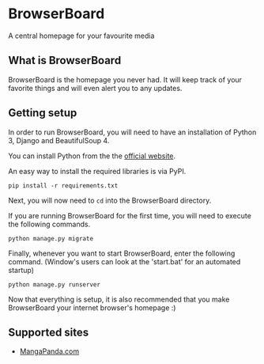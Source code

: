 # BrowserBoard
A central homepage for your favourite media

## What is BrowserBoard
BrowserBoard is the homepage you never had.
It will keep track of your favorite things and will even alert you to any updates.

## Getting setup
In order to run BrowserBoard, you will need to have an installation of Python 3, Django and BeautifulSoup 4.

You can install Python from the the [official website](https://www.python.org).

An easy way to install the required libraries is via PyPI.
```
pip install -r requirements.txt
```

Next, you will now need to `cd` into the BrowserBoard directory.

If you are running BrowserBoard for the first time, you will need to execute the following commands.
```
python manage.py migrate
```

Finally, whenever you want to start BrowserBoard, enter the following command.
(Window's users can look at the 'start.bat' for an automated startup)
```
python manage.py runserver
```

Now that everything is setup, it is also recommended that you make BrowserBoard your internet browser's homepage :)

## Supported sites
- [MangaPanda.com](https://www.mangapanda.com/)
